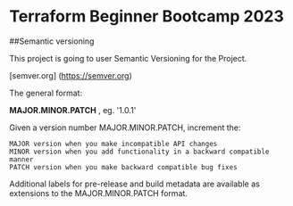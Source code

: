 # Terraform Beginner Bootcamp 2023

##Semantic versioning

This project is going to user Semantic Versioning for the Project.

[semver.org] (https://semver.org)

The general format:

**MAJOR.MINOR.PATCH** , eg. '1.0.1'

Given a version number MAJOR.MINOR.PATCH, increment the:

    MAJOR version when you make incompatible API changes
    MINOR version when you add functionality in a backward compatible manner
    PATCH version when you make backward compatible bug fixes

Additional labels for pre-release and build metadata are available as extensions to the MAJOR.MINOR.PATCH format.
